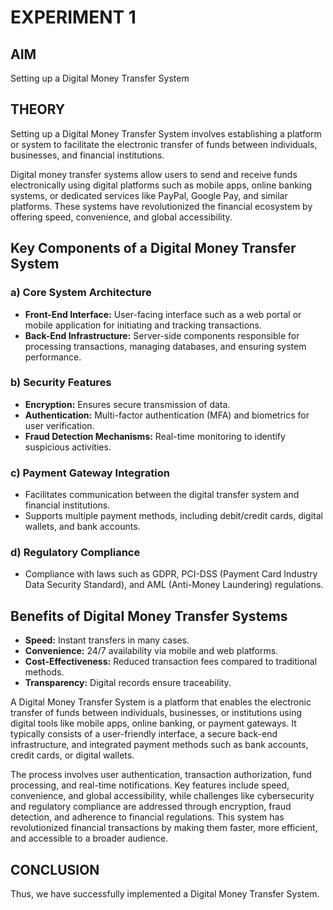 # EXPERIMENT 1  

## AIM  
Setting up a Digital Money Transfer System  

## THEORY  
Setting up a Digital Money Transfer System involves establishing a platform or system to facilitate the electronic transfer of funds between individuals, businesses, and financial institutions.  

Digital money transfer systems allow users to send and receive funds electronically using digital platforms such as mobile apps, online banking systems, or dedicated services like PayPal, Google Pay, and similar platforms. These systems have revolutionized the financial ecosystem by offering speed, convenience, and global accessibility.  

## Key Components of a Digital Money Transfer System  

### a) Core System Architecture  
- **Front-End Interface:** User-facing interface such as a web portal or mobile application for initiating and tracking transactions.  
- **Back-End Infrastructure:** Server-side components responsible for processing transactions, managing databases, and ensuring system performance.  

### b) Security Features  
- **Encryption:** Ensures secure transmission of data.  
- **Authentication:** Multi-factor authentication (MFA) and biometrics for user verification.  
- **Fraud Detection Mechanisms:** Real-time monitoring to identify suspicious activities.  

### c) Payment Gateway Integration  
- Facilitates communication between the digital transfer system and financial institutions.  
- Supports multiple payment methods, including debit/credit cards, digital wallets, and bank accounts.  

### d) Regulatory Compliance  
- Compliance with laws such as GDPR, PCI-DSS (Payment Card Industry Data Security Standard), and AML (Anti-Money Laundering) regulations.  

## Benefits of Digital Money Transfer Systems  
- **Speed:** Instant transfers in many cases.  
- **Convenience:** 24/7 availability via mobile and web platforms.  
- **Cost-Effectiveness:** Reduced transaction fees compared to traditional methods.  
- **Transparency:** Digital records ensure traceability.  

A Digital Money Transfer System is a platform that enables the electronic transfer of funds between individuals, businesses, or institutions using digital tools like mobile apps, online banking, or payment gateways. It typically consists of a user-friendly interface, a secure back-end infrastructure, and integrated payment methods such as bank accounts, credit cards, or digital wallets.  

The process involves user authentication, transaction authorization, fund processing, and real-time notifications. Key features include speed, convenience, and global accessibility, while challenges like cybersecurity and regulatory compliance are addressed through encryption, fraud detection, and adherence to financial regulations. This system has revolutionized financial transactions by making them faster, more efficient, and accessible to a broader audience.  

## CONCLUSION  
Thus, we have successfully implemented a Digital Money Transfer System.  

